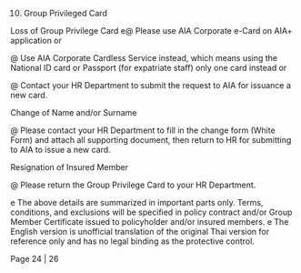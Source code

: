 10. Group Privileged Card

Loss of Group Privilege Card
e@ Please use AIA Corporate e-Card on AIA+ application or

@ Use AIA Corporate Cardless Service instead, which means using the National ID card or
Passport (for expatriate staff) only one card instead or

@ Contact your HR Department to submit the request to AIA for issuance a new card.

Change of Name and/or Surname

@ Please contact your HR Department to fill in the change form (White Form) and attach all
supporting document, then return to HR for submitting to AIA to issue a new card.

Resignation of Insured Member

@ Please return the Group Privilege Card to your HR Department.

e The above details are summarized in important parts only. Terms, conditions, and exclusions will be specified in policy contract and/or Group Member Certificate
issued to policyholder and/or insured members.
e The English version is unofficial translation of the original Thai version for reference only and has no legal binding as the protective control.

Page 24 | 26
